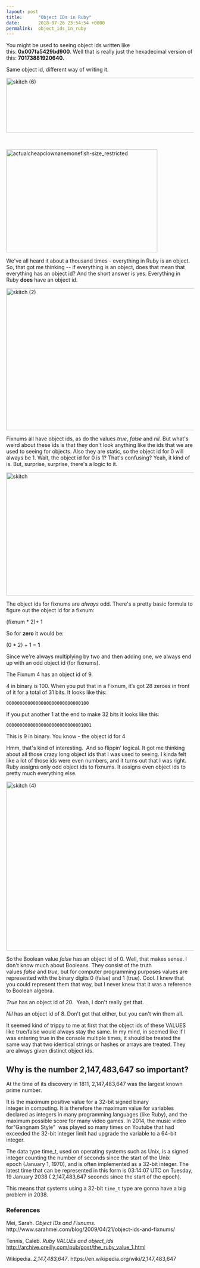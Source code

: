 ```yaml
---
layout: post
title:      "Object IDs in Ruby"
date:       2018-07-26 23:54:54 +0000
permalink:  object_ids_in_ruby
---
```



You might be used to seeing object ids written like this: <strong>0x007fa5429bd900</strong>. Well that is really just the hexadecimal version of this: <strong>70173881920640. </strong>

Same object id, different way of writing it.

<img class=" size-full wp-image-17 aligncenter" src="https://taraellicott.files.wordpress.com/2018/05/skitch-6.png" alt="skitch (6)" width="570" height="147" />

 

<img class="alignnone size-full wp-image-11 aligncenter" src="https://taraellicott.files.wordpress.com/2018/05/actualcheapclownanemonefish-size_restricted.gif" alt="actualcheapclownanemonefish-size_restricted" width="406" height="276" />

We've all heard it about a thousand times - everything in Ruby is an object. So, that got me thinking -- if everything is an object, does that mean that everything has an object id? And the short answer is yes. Everything in Ruby <strong>does</strong> have an object id.

<img class=" size-full wp-image-14 aligncenter" src="https://taraellicott.files.wordpress.com/2018/05/skitch-2.png" alt="skitch (2)" width="652" height="381" />

Fixnums all have object ids, as do the values <em>true</em>, <em>false</em> and <em>nil. </em>But what's weird about these ids is that they don't look anything like the ids that we are used to seeing for objects. Also they are static, so the object id for 0 will always be 1. Wait, the object id for 0 is 1? That's confusing? Yeah, it kind of is. But, surprise, surprise, there's a logic to it.

<img class=" size-full wp-image-12 aligncenter" src="https://taraellicott.files.wordpress.com/2018/05/skitch.png" alt="skitch" width="653" height="330" />

The object ids for fixnums are <em>always</em> odd. There's a pretty basic formula to figure out the object id for a fixnum:

(fixnum * 2)+ 1

So for <strong>zero</strong> it would be:

(0 * 2) + 1 = <strong>1</strong>

Since we're always multiplying by two and then adding one, we always end up with an odd object id (for fixnums).

The Fixnum 4 has an object id of 9.

4 in binary is 100. When you put that in a Fixnum, it’s got 28 zeroes in front of it for a total of 31 bits. It looks like this:

<code>0000000000000000000000000000100</code>

If you put another 1 at the end to make 32 bits it looks like this:

<code>00000000000000000000000000001001</code>

This is 9 in binary. You know - the object id for 4

Hmm, that's kind of interesting.  And so flippin' logical. It got me thinking about all those crazy long object ids that I was used to seeing. I kinda felt like a lot of those ids were even numbers, and it turns out that I was right. Ruby assigns only odd object ids to fixnums. It assigns even object ids to pretty much everything else.

<img class="alignnone size-full wp-image-16 aligncenter" src="https://taraellicott.files.wordpress.com/2018/05/skitch-4.png" alt="skitch (4)" width="657" height="453" />

So the Boolean value <em>false</em> has an object id of 0. Well, that makes sense. I don't know much about Booleans. They consist of the truth values <i>false</i> and <i>true, </i>but for computer programming purposes values are represented with the binary digits 0 (false) and 1 (true). Cool. I knew that you could represent them that way, but I never knew that it was a reference to Boolean algebra.

<em>True</em> has an object id of 20.  Yeah, I don't really get that.

<em>Nil</em> has an object id of 8. Don't get that either, but you can't win them all.

It seemed kind of trippy to me at first that the object ids of these VALUES like true/false would always stay the same. In my mind, in seemed like if I was entering true in the console multiple times, it should be treated the same way that two identical strings or hashes or arrays are treated. They are always given distinct object ids.
<h2>Why is the number 2,147,483,647 so important?</h2>
At the time of its discovery in 1811, 2,147,483,647 was the largest known prime number.

It is the maximum positive value for a 32-bit signed binary integer in computing. It is therefore the maximum value for variables declared as integers in many programming languages (like Ruby), and the maximum possible score for many video games. In 2014, the music video for"Gangnam Style"  was played so many times on Youtube that had exceeded the 32-bit integer limit had upgrade the variable to a 64-bit integer.<sup id="cite_ref-9" class="reference"></sup><sup id="cite_ref-10" class="reference"></sup>

The data type time_t, used on operating systems such as Unix, is a signed integer counting the number of seconds since the start of the Unix epoch (January 1, 1970), and is often implemented as a 32-bit integer.<sup id="cite_ref-11" class="reference"></sup> The latest time that can be represented in this form is 03:14:07 UTC on Tuesday, 19 January 2038 ( 2,147,483,647 seconds since the start of the epoch).

This means that systems using a 32-bit <code>time_t</code> type are gonna have a big problem in 2038.<sup id="cite_ref-12" class="reference"></sup>
<h3>References</h3>
Mei, Sarah. <em>Object IDs and Fixnums.</em> http://www.sarahmei.com/blog/2009/04/21/object-ids-and-fixnums/

Tennis, Caleb. <em>Ruby VALUEs and object_ids </em> http://archive.oreilly.com/pub/post/the_ruby_value_1.html
<p id="firstHeading" class="firstHeading" lang="en">Wikipedia. <em>2,147,483,647</em>. https://en.wikipedia.org/wiki/2,147,483,647</p>
